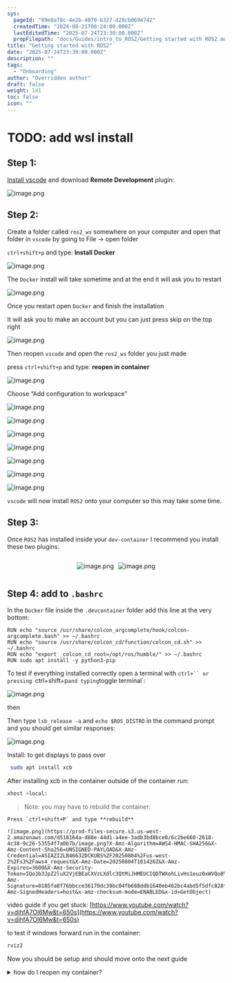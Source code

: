 ```yaml
---
sys:
  pageId: "89e0a78c-4e2b-4070-b327-d28cb0694742"
  createdTime: "2024-08-21T00:24:00.000Z"
  lastEditedTime: "2025-07-24T23:30:00.000Z"
  propFilepath: "docs/Guides/intro_to_ROS2/Getting started with ROS2.md"
title: "Getting started with ROS2"
date: "2025-07-24T23:30:00.000Z"
description: ""
tags:
  - "Onboarding"
author: "Overridden author"
draft: false
weight: 141
toc: false
icon: ""
---
```


# TODO: add wsl install

## Step 1:

[Install vscode](https://code.visualstudio.com/download) and download **Remote Development** plugin:

![image.png](https://prod-files-secure.s3.us-west-2.amazonaws.com/d518164a-d88e-44d1-a4ee-3adb3bd8bce0/efb52993-1881-4a40-b95e-6f020334f022/image.png?X-Amz-Algorithm=AWS4-HMAC-SHA256&X-Amz-Content-Sha256=UNSIGNED-PAYLOAD&X-Amz-Credential=ASIAZI2LB4663JQOIJI7%2F20250804%2Fus-west-2%2Fs3%2Faws4_request&X-Amz-Date=20250804T181417Z&X-Amz-Expires=3600&X-Amz-Security-Token=IQoJb3JpZ2luX2VjEBEaCXVzLXdlc3QtMiJHMEUCIQDKhRlHNYjTPK5ORF%2BsDlOfWkKfs0fkyaY1zlI9NDQZ%2FgIgS%2Fy9z5eifOpvsTp2jZ7AWU8gqP6U0upM5mpRsIGYsJsq%2FwMIShAAGgw2Mzc0MjMxODM4MDUiDEKAe%2FYkD6BnbZuCcircA01jvDMt4VrjYsEIhTYOPER89YypknBilR7MAIdMkC2RhR9ixP1qmkknOSDbnj5Ak%2BAJDzNRuhnTdLDuR1G2Pcx%2B%2BqTLtGHSbF579fuV%2F7D5mThwDEEuFoqKt5vSpHgHQ7ZkiG75fGoBtTJtvOv1oJp%2F2ju89HbELneyW2AGnV6n%2BpY%2BRhYEhce1%2F7oNl1ZCZ49mYX%2BPVQ7g5%2BEQ5Qd8cb0DwqfWVKKiyqLTWYQJeR8m1h7RTlDgG3WAix0UppyFubWYUtWCzI3V6ordE162f2JDpKZ6qR8BrRkFo7arjo3%2B38iBOA1QGo%2BmRrhQ76YopeY92NYPNPWlj86LlnliKuFVJmssEddmZkwsKMnDsfsE97SzwC7kKIGSKk3sLfQ1l%2BaxMPd6FVKLb5KEwHqVVQk17ska7RkwT0gpetiKicGJzC2%2BQIl9W8%2BMVmF0it00hjfjhfhJeKBgv9RAO5xdPNYWeSW5Gk7iT3H3SZdkUVX7U5A4vePPCkEwHAqcUWZKiHtjLqQxvB4%2FUhv2DxJw7RHWWIRR%2BZuoRiF3P0BP6xgpu0pm4lFQyxZZhv%2FGvscClj5SBEjqishIpNmKoVq%2FpmQ46wLqxfpOj69PzAgk7rRjixmde9czFQ0hEBCcMJPOw8QGOqUBRwWG6IeJT8a4lYAcO4C13M%2FCfpwSmWZ6fpLaIzHwU2dIm%2FyQ%2FZ5L%2B%2B5OcHrU4jP4sIh76L8Iv%2BAFQ0eZmaUpTX350ypwmfrfBPpwoWNn%2B0EXzNES2u1iHNiT6GsuMHAa5wBF7T6smqSXo5dH%2FovLRUd4zU8a3FySRnGB7%2BJYt5macbKz%2Blv6VFoJCvcIVbugLrBbwCch9pcksOpC5wEU4e944Ba8&X-Amz-Signature=b325aa570991c3cb4f1acd17718e2436d477434df869b766bf23af68e8974898&X-Amz-SignedHeaders=host&x-amz-checksum-mode=ENABLED&x-id=GetObject)

## Step 2:

Create a folder called `ros2_ws` somewhere on your computer and open that folder in `vscode` by going to File → open folder 

`ctrl+shift+p` and type: **Install Docker**

![image.png](https://prod-files-secure.s3.us-west-2.amazonaws.com/d518164a-d88e-44d1-a4ee-3adb3bd8bce0/2269dc0e-1cd5-47ff-bceb-c04ad9b2eab0/image.png?X-Amz-Algorithm=AWS4-HMAC-SHA256&X-Amz-Content-Sha256=UNSIGNED-PAYLOAD&X-Amz-Credential=ASIAZI2LB4663JQOIJI7%2F20250804%2Fus-west-2%2Fs3%2Faws4_request&X-Amz-Date=20250804T181417Z&X-Amz-Expires=3600&X-Amz-Security-Token=IQoJb3JpZ2luX2VjEBEaCXVzLXdlc3QtMiJHMEUCIQDKhRlHNYjTPK5ORF%2BsDlOfWkKfs0fkyaY1zlI9NDQZ%2FgIgS%2Fy9z5eifOpvsTp2jZ7AWU8gqP6U0upM5mpRsIGYsJsq%2FwMIShAAGgw2Mzc0MjMxODM4MDUiDEKAe%2FYkD6BnbZuCcircA01jvDMt4VrjYsEIhTYOPER89YypknBilR7MAIdMkC2RhR9ixP1qmkknOSDbnj5Ak%2BAJDzNRuhnTdLDuR1G2Pcx%2B%2BqTLtGHSbF579fuV%2F7D5mThwDEEuFoqKt5vSpHgHQ7ZkiG75fGoBtTJtvOv1oJp%2F2ju89HbELneyW2AGnV6n%2BpY%2BRhYEhce1%2F7oNl1ZCZ49mYX%2BPVQ7g5%2BEQ5Qd8cb0DwqfWVKKiyqLTWYQJeR8m1h7RTlDgG3WAix0UppyFubWYUtWCzI3V6ordE162f2JDpKZ6qR8BrRkFo7arjo3%2B38iBOA1QGo%2BmRrhQ76YopeY92NYPNPWlj86LlnliKuFVJmssEddmZkwsKMnDsfsE97SzwC7kKIGSKk3sLfQ1l%2BaxMPd6FVKLb5KEwHqVVQk17ska7RkwT0gpetiKicGJzC2%2BQIl9W8%2BMVmF0it00hjfjhfhJeKBgv9RAO5xdPNYWeSW5Gk7iT3H3SZdkUVX7U5A4vePPCkEwHAqcUWZKiHtjLqQxvB4%2FUhv2DxJw7RHWWIRR%2BZuoRiF3P0BP6xgpu0pm4lFQyxZZhv%2FGvscClj5SBEjqishIpNmKoVq%2FpmQ46wLqxfpOj69PzAgk7rRjixmde9czFQ0hEBCcMJPOw8QGOqUBRwWG6IeJT8a4lYAcO4C13M%2FCfpwSmWZ6fpLaIzHwU2dIm%2FyQ%2FZ5L%2B%2B5OcHrU4jP4sIh76L8Iv%2BAFQ0eZmaUpTX350ypwmfrfBPpwoWNn%2B0EXzNES2u1iHNiT6GsuMHAa5wBF7T6smqSXo5dH%2FovLRUd4zU8a3FySRnGB7%2BJYt5macbKz%2Blv6VFoJCvcIVbugLrBbwCch9pcksOpC5wEU4e944Ba8&X-Amz-Signature=d86a94e06dc04b8e861b0c07dee0a29616d51bd0f6dc82c17250808ebb1f0992&X-Amz-SignedHeaders=host&x-amz-checksum-mode=ENABLED&x-id=GetObject)

The `Docker` install will take sometime and at the end it will ask you to restart

![image.png](https://prod-files-secure.s3.us-west-2.amazonaws.com/d518164a-d88e-44d1-a4ee-3adb3bd8bce0/ed233f78-be33-4b1f-b89c-9c346c0e961e/image.png?X-Amz-Algorithm=AWS4-HMAC-SHA256&X-Amz-Content-Sha256=UNSIGNED-PAYLOAD&X-Amz-Credential=ASIAZI2LB4663JQOIJI7%2F20250804%2Fus-west-2%2Fs3%2Faws4_request&X-Amz-Date=20250804T181417Z&X-Amz-Expires=3600&X-Amz-Security-Token=IQoJb3JpZ2luX2VjEBEaCXVzLXdlc3QtMiJHMEUCIQDKhRlHNYjTPK5ORF%2BsDlOfWkKfs0fkyaY1zlI9NDQZ%2FgIgS%2Fy9z5eifOpvsTp2jZ7AWU8gqP6U0upM5mpRsIGYsJsq%2FwMIShAAGgw2Mzc0MjMxODM4MDUiDEKAe%2FYkD6BnbZuCcircA01jvDMt4VrjYsEIhTYOPER89YypknBilR7MAIdMkC2RhR9ixP1qmkknOSDbnj5Ak%2BAJDzNRuhnTdLDuR1G2Pcx%2B%2BqTLtGHSbF579fuV%2F7D5mThwDEEuFoqKt5vSpHgHQ7ZkiG75fGoBtTJtvOv1oJp%2F2ju89HbELneyW2AGnV6n%2BpY%2BRhYEhce1%2F7oNl1ZCZ49mYX%2BPVQ7g5%2BEQ5Qd8cb0DwqfWVKKiyqLTWYQJeR8m1h7RTlDgG3WAix0UppyFubWYUtWCzI3V6ordE162f2JDpKZ6qR8BrRkFo7arjo3%2B38iBOA1QGo%2BmRrhQ76YopeY92NYPNPWlj86LlnliKuFVJmssEddmZkwsKMnDsfsE97SzwC7kKIGSKk3sLfQ1l%2BaxMPd6FVKLb5KEwHqVVQk17ska7RkwT0gpetiKicGJzC2%2BQIl9W8%2BMVmF0it00hjfjhfhJeKBgv9RAO5xdPNYWeSW5Gk7iT3H3SZdkUVX7U5A4vePPCkEwHAqcUWZKiHtjLqQxvB4%2FUhv2DxJw7RHWWIRR%2BZuoRiF3P0BP6xgpu0pm4lFQyxZZhv%2FGvscClj5SBEjqishIpNmKoVq%2FpmQ46wLqxfpOj69PzAgk7rRjixmde9czFQ0hEBCcMJPOw8QGOqUBRwWG6IeJT8a4lYAcO4C13M%2FCfpwSmWZ6fpLaIzHwU2dIm%2FyQ%2FZ5L%2B%2B5OcHrU4jP4sIh76L8Iv%2BAFQ0eZmaUpTX350ypwmfrfBPpwoWNn%2B0EXzNES2u1iHNiT6GsuMHAa5wBF7T6smqSXo5dH%2FovLRUd4zU8a3FySRnGB7%2BJYt5macbKz%2Blv6VFoJCvcIVbugLrBbwCch9pcksOpC5wEU4e944Ba8&X-Amz-Signature=fe21c0a56dae8ea89efbe7d0d175f2055a7f3b23fbe735896ab2f83641efe500&X-Amz-SignedHeaders=host&x-amz-checksum-mode=ENABLED&x-id=GetObject)

Once you restart open `Docker` and finish the installation

It will ask you to make an account but you can just press skip on the top right

![image.png](https://prod-files-secure.s3.us-west-2.amazonaws.com/d518164a-d88e-44d1-a4ee-3adb3bd8bce0/21010ad9-1659-4fd9-9f59-9932a09b2a3d/image.png?X-Amz-Algorithm=AWS4-HMAC-SHA256&X-Amz-Content-Sha256=UNSIGNED-PAYLOAD&X-Amz-Credential=ASIAZI2LB4663JQOIJI7%2F20250804%2Fus-west-2%2Fs3%2Faws4_request&X-Amz-Date=20250804T181417Z&X-Amz-Expires=3600&X-Amz-Security-Token=IQoJb3JpZ2luX2VjEBEaCXVzLXdlc3QtMiJHMEUCIQDKhRlHNYjTPK5ORF%2BsDlOfWkKfs0fkyaY1zlI9NDQZ%2FgIgS%2Fy9z5eifOpvsTp2jZ7AWU8gqP6U0upM5mpRsIGYsJsq%2FwMIShAAGgw2Mzc0MjMxODM4MDUiDEKAe%2FYkD6BnbZuCcircA01jvDMt4VrjYsEIhTYOPER89YypknBilR7MAIdMkC2RhR9ixP1qmkknOSDbnj5Ak%2BAJDzNRuhnTdLDuR1G2Pcx%2B%2BqTLtGHSbF579fuV%2F7D5mThwDEEuFoqKt5vSpHgHQ7ZkiG75fGoBtTJtvOv1oJp%2F2ju89HbELneyW2AGnV6n%2BpY%2BRhYEhce1%2F7oNl1ZCZ49mYX%2BPVQ7g5%2BEQ5Qd8cb0DwqfWVKKiyqLTWYQJeR8m1h7RTlDgG3WAix0UppyFubWYUtWCzI3V6ordE162f2JDpKZ6qR8BrRkFo7arjo3%2B38iBOA1QGo%2BmRrhQ76YopeY92NYPNPWlj86LlnliKuFVJmssEddmZkwsKMnDsfsE97SzwC7kKIGSKk3sLfQ1l%2BaxMPd6FVKLb5KEwHqVVQk17ska7RkwT0gpetiKicGJzC2%2BQIl9W8%2BMVmF0it00hjfjhfhJeKBgv9RAO5xdPNYWeSW5Gk7iT3H3SZdkUVX7U5A4vePPCkEwHAqcUWZKiHtjLqQxvB4%2FUhv2DxJw7RHWWIRR%2BZuoRiF3P0BP6xgpu0pm4lFQyxZZhv%2FGvscClj5SBEjqishIpNmKoVq%2FpmQ46wLqxfpOj69PzAgk7rRjixmde9czFQ0hEBCcMJPOw8QGOqUBRwWG6IeJT8a4lYAcO4C13M%2FCfpwSmWZ6fpLaIzHwU2dIm%2FyQ%2FZ5L%2B%2B5OcHrU4jP4sIh76L8Iv%2BAFQ0eZmaUpTX350ypwmfrfBPpwoWNn%2B0EXzNES2u1iHNiT6GsuMHAa5wBF7T6smqSXo5dH%2FovLRUd4zU8a3FySRnGB7%2BJYt5macbKz%2Blv6VFoJCvcIVbugLrBbwCch9pcksOpC5wEU4e944Ba8&X-Amz-Signature=41f6453412eee98de6fa88a6bb83989020efe243f89e25cf00fc1d562bd48e56&X-Amz-SignedHeaders=host&x-amz-checksum-mode=ENABLED&x-id=GetObject)

Then reopen `vscode` and open the `ros2_ws` folder you just made

press `ctrl+shift+p` and type: **reopen in container**

![image.png](https://prod-files-secure.s3.us-west-2.amazonaws.com/d518164a-d88e-44d1-a4ee-3adb3bd8bce0/4e93b8c2-41ad-488c-8095-c74205196118/image.png?X-Amz-Algorithm=AWS4-HMAC-SHA256&X-Amz-Content-Sha256=UNSIGNED-PAYLOAD&X-Amz-Credential=ASIAZI2LB4663JQOIJI7%2F20250804%2Fus-west-2%2Fs3%2Faws4_request&X-Amz-Date=20250804T181417Z&X-Amz-Expires=3600&X-Amz-Security-Token=IQoJb3JpZ2luX2VjEBEaCXVzLXdlc3QtMiJHMEUCIQDKhRlHNYjTPK5ORF%2BsDlOfWkKfs0fkyaY1zlI9NDQZ%2FgIgS%2Fy9z5eifOpvsTp2jZ7AWU8gqP6U0upM5mpRsIGYsJsq%2FwMIShAAGgw2Mzc0MjMxODM4MDUiDEKAe%2FYkD6BnbZuCcircA01jvDMt4VrjYsEIhTYOPER89YypknBilR7MAIdMkC2RhR9ixP1qmkknOSDbnj5Ak%2BAJDzNRuhnTdLDuR1G2Pcx%2B%2BqTLtGHSbF579fuV%2F7D5mThwDEEuFoqKt5vSpHgHQ7ZkiG75fGoBtTJtvOv1oJp%2F2ju89HbELneyW2AGnV6n%2BpY%2BRhYEhce1%2F7oNl1ZCZ49mYX%2BPVQ7g5%2BEQ5Qd8cb0DwqfWVKKiyqLTWYQJeR8m1h7RTlDgG3WAix0UppyFubWYUtWCzI3V6ordE162f2JDpKZ6qR8BrRkFo7arjo3%2B38iBOA1QGo%2BmRrhQ76YopeY92NYPNPWlj86LlnliKuFVJmssEddmZkwsKMnDsfsE97SzwC7kKIGSKk3sLfQ1l%2BaxMPd6FVKLb5KEwHqVVQk17ska7RkwT0gpetiKicGJzC2%2BQIl9W8%2BMVmF0it00hjfjhfhJeKBgv9RAO5xdPNYWeSW5Gk7iT3H3SZdkUVX7U5A4vePPCkEwHAqcUWZKiHtjLqQxvB4%2FUhv2DxJw7RHWWIRR%2BZuoRiF3P0BP6xgpu0pm4lFQyxZZhv%2FGvscClj5SBEjqishIpNmKoVq%2FpmQ46wLqxfpOj69PzAgk7rRjixmde9czFQ0hEBCcMJPOw8QGOqUBRwWG6IeJT8a4lYAcO4C13M%2FCfpwSmWZ6fpLaIzHwU2dIm%2FyQ%2FZ5L%2B%2B5OcHrU4jP4sIh76L8Iv%2BAFQ0eZmaUpTX350ypwmfrfBPpwoWNn%2B0EXzNES2u1iHNiT6GsuMHAa5wBF7T6smqSXo5dH%2FovLRUd4zU8a3FySRnGB7%2BJYt5macbKz%2Blv6VFoJCvcIVbugLrBbwCch9pcksOpC5wEU4e944Ba8&X-Amz-Signature=47adf1bb252df4837e7be0667464aaa8c77edb78f40678c71e0c2e474640b466&X-Amz-SignedHeaders=host&x-amz-checksum-mode=ENABLED&x-id=GetObject)

Choose “Add configuration to workspace”

![image.png](https://prod-files-secure.s3.us-west-2.amazonaws.com/d518164a-d88e-44d1-a4ee-3adb3bd8bce0/9560b282-5060-4989-ba37-97e7b2c22476/image.png?X-Amz-Algorithm=AWS4-HMAC-SHA256&X-Amz-Content-Sha256=UNSIGNED-PAYLOAD&X-Amz-Credential=ASIAZI2LB4663JQOIJI7%2F20250804%2Fus-west-2%2Fs3%2Faws4_request&X-Amz-Date=20250804T181417Z&X-Amz-Expires=3600&X-Amz-Security-Token=IQoJb3JpZ2luX2VjEBEaCXVzLXdlc3QtMiJHMEUCIQDKhRlHNYjTPK5ORF%2BsDlOfWkKfs0fkyaY1zlI9NDQZ%2FgIgS%2Fy9z5eifOpvsTp2jZ7AWU8gqP6U0upM5mpRsIGYsJsq%2FwMIShAAGgw2Mzc0MjMxODM4MDUiDEKAe%2FYkD6BnbZuCcircA01jvDMt4VrjYsEIhTYOPER89YypknBilR7MAIdMkC2RhR9ixP1qmkknOSDbnj5Ak%2BAJDzNRuhnTdLDuR1G2Pcx%2B%2BqTLtGHSbF579fuV%2F7D5mThwDEEuFoqKt5vSpHgHQ7ZkiG75fGoBtTJtvOv1oJp%2F2ju89HbELneyW2AGnV6n%2BpY%2BRhYEhce1%2F7oNl1ZCZ49mYX%2BPVQ7g5%2BEQ5Qd8cb0DwqfWVKKiyqLTWYQJeR8m1h7RTlDgG3WAix0UppyFubWYUtWCzI3V6ordE162f2JDpKZ6qR8BrRkFo7arjo3%2B38iBOA1QGo%2BmRrhQ76YopeY92NYPNPWlj86LlnliKuFVJmssEddmZkwsKMnDsfsE97SzwC7kKIGSKk3sLfQ1l%2BaxMPd6FVKLb5KEwHqVVQk17ska7RkwT0gpetiKicGJzC2%2BQIl9W8%2BMVmF0it00hjfjhfhJeKBgv9RAO5xdPNYWeSW5Gk7iT3H3SZdkUVX7U5A4vePPCkEwHAqcUWZKiHtjLqQxvB4%2FUhv2DxJw7RHWWIRR%2BZuoRiF3P0BP6xgpu0pm4lFQyxZZhv%2FGvscClj5SBEjqishIpNmKoVq%2FpmQ46wLqxfpOj69PzAgk7rRjixmde9czFQ0hEBCcMJPOw8QGOqUBRwWG6IeJT8a4lYAcO4C13M%2FCfpwSmWZ6fpLaIzHwU2dIm%2FyQ%2FZ5L%2B%2B5OcHrU4jP4sIh76L8Iv%2BAFQ0eZmaUpTX350ypwmfrfBPpwoWNn%2B0EXzNES2u1iHNiT6GsuMHAa5wBF7T6smqSXo5dH%2FovLRUd4zU8a3FySRnGB7%2BJYt5macbKz%2Blv6VFoJCvcIVbugLrBbwCch9pcksOpC5wEU4e944Ba8&X-Amz-Signature=f4c726dbd7acf0fa2a56dd8f822646dea60cb7a666bd9e3fe698c80d8ca91948&X-Amz-SignedHeaders=host&x-amz-checksum-mode=ENABLED&x-id=GetObject)

![image.png](https://prod-files-secure.s3.us-west-2.amazonaws.com/d518164a-d88e-44d1-a4ee-3adb3bd8bce0/2ee63f81-886b-48e8-a553-dc6e5eac99e4/image.png?X-Amz-Algorithm=AWS4-HMAC-SHA256&X-Amz-Content-Sha256=UNSIGNED-PAYLOAD&X-Amz-Credential=ASIAZI2LB4663JQOIJI7%2F20250804%2Fus-west-2%2Fs3%2Faws4_request&X-Amz-Date=20250804T181417Z&X-Amz-Expires=3600&X-Amz-Security-Token=IQoJb3JpZ2luX2VjEBEaCXVzLXdlc3QtMiJHMEUCIQDKhRlHNYjTPK5ORF%2BsDlOfWkKfs0fkyaY1zlI9NDQZ%2FgIgS%2Fy9z5eifOpvsTp2jZ7AWU8gqP6U0upM5mpRsIGYsJsq%2FwMIShAAGgw2Mzc0MjMxODM4MDUiDEKAe%2FYkD6BnbZuCcircA01jvDMt4VrjYsEIhTYOPER89YypknBilR7MAIdMkC2RhR9ixP1qmkknOSDbnj5Ak%2BAJDzNRuhnTdLDuR1G2Pcx%2B%2BqTLtGHSbF579fuV%2F7D5mThwDEEuFoqKt5vSpHgHQ7ZkiG75fGoBtTJtvOv1oJp%2F2ju89HbELneyW2AGnV6n%2BpY%2BRhYEhce1%2F7oNl1ZCZ49mYX%2BPVQ7g5%2BEQ5Qd8cb0DwqfWVKKiyqLTWYQJeR8m1h7RTlDgG3WAix0UppyFubWYUtWCzI3V6ordE162f2JDpKZ6qR8BrRkFo7arjo3%2B38iBOA1QGo%2BmRrhQ76YopeY92NYPNPWlj86LlnliKuFVJmssEddmZkwsKMnDsfsE97SzwC7kKIGSKk3sLfQ1l%2BaxMPd6FVKLb5KEwHqVVQk17ska7RkwT0gpetiKicGJzC2%2BQIl9W8%2BMVmF0it00hjfjhfhJeKBgv9RAO5xdPNYWeSW5Gk7iT3H3SZdkUVX7U5A4vePPCkEwHAqcUWZKiHtjLqQxvB4%2FUhv2DxJw7RHWWIRR%2BZuoRiF3P0BP6xgpu0pm4lFQyxZZhv%2FGvscClj5SBEjqishIpNmKoVq%2FpmQ46wLqxfpOj69PzAgk7rRjixmde9czFQ0hEBCcMJPOw8QGOqUBRwWG6IeJT8a4lYAcO4C13M%2FCfpwSmWZ6fpLaIzHwU2dIm%2FyQ%2FZ5L%2B%2B5OcHrU4jP4sIh76L8Iv%2BAFQ0eZmaUpTX350ypwmfrfBPpwoWNn%2B0EXzNES2u1iHNiT6GsuMHAa5wBF7T6smqSXo5dH%2FovLRUd4zU8a3FySRnGB7%2BJYt5macbKz%2Blv6VFoJCvcIVbugLrBbwCch9pcksOpC5wEU4e944Ba8&X-Amz-Signature=8e37d5924507ac880a8332e3c217d697edb38385cd8a4d1553b3e076fab4e0be&X-Amz-SignedHeaders=host&x-amz-checksum-mode=ENABLED&x-id=GetObject)

![image.png](https://prod-files-secure.s3.us-west-2.amazonaws.com/d518164a-d88e-44d1-a4ee-3adb3bd8bce0/e0fd626c-c8b6-4b2c-95d1-fa4c26514504/image.png?X-Amz-Algorithm=AWS4-HMAC-SHA256&X-Amz-Content-Sha256=UNSIGNED-PAYLOAD&X-Amz-Credential=ASIAZI2LB4663JQOIJI7%2F20250804%2Fus-west-2%2Fs3%2Faws4_request&X-Amz-Date=20250804T181417Z&X-Amz-Expires=3600&X-Amz-Security-Token=IQoJb3JpZ2luX2VjEBEaCXVzLXdlc3QtMiJHMEUCIQDKhRlHNYjTPK5ORF%2BsDlOfWkKfs0fkyaY1zlI9NDQZ%2FgIgS%2Fy9z5eifOpvsTp2jZ7AWU8gqP6U0upM5mpRsIGYsJsq%2FwMIShAAGgw2Mzc0MjMxODM4MDUiDEKAe%2FYkD6BnbZuCcircA01jvDMt4VrjYsEIhTYOPER89YypknBilR7MAIdMkC2RhR9ixP1qmkknOSDbnj5Ak%2BAJDzNRuhnTdLDuR1G2Pcx%2B%2BqTLtGHSbF579fuV%2F7D5mThwDEEuFoqKt5vSpHgHQ7ZkiG75fGoBtTJtvOv1oJp%2F2ju89HbELneyW2AGnV6n%2BpY%2BRhYEhce1%2F7oNl1ZCZ49mYX%2BPVQ7g5%2BEQ5Qd8cb0DwqfWVKKiyqLTWYQJeR8m1h7RTlDgG3WAix0UppyFubWYUtWCzI3V6ordE162f2JDpKZ6qR8BrRkFo7arjo3%2B38iBOA1QGo%2BmRrhQ76YopeY92NYPNPWlj86LlnliKuFVJmssEddmZkwsKMnDsfsE97SzwC7kKIGSKk3sLfQ1l%2BaxMPd6FVKLb5KEwHqVVQk17ska7RkwT0gpetiKicGJzC2%2BQIl9W8%2BMVmF0it00hjfjhfhJeKBgv9RAO5xdPNYWeSW5Gk7iT3H3SZdkUVX7U5A4vePPCkEwHAqcUWZKiHtjLqQxvB4%2FUhv2DxJw7RHWWIRR%2BZuoRiF3P0BP6xgpu0pm4lFQyxZZhv%2FGvscClj5SBEjqishIpNmKoVq%2FpmQ46wLqxfpOj69PzAgk7rRjixmde9czFQ0hEBCcMJPOw8QGOqUBRwWG6IeJT8a4lYAcO4C13M%2FCfpwSmWZ6fpLaIzHwU2dIm%2FyQ%2FZ5L%2B%2B5OcHrU4jP4sIh76L8Iv%2BAFQ0eZmaUpTX350ypwmfrfBPpwoWNn%2B0EXzNES2u1iHNiT6GsuMHAa5wBF7T6smqSXo5dH%2FovLRUd4zU8a3FySRnGB7%2BJYt5macbKz%2Blv6VFoJCvcIVbugLrBbwCch9pcksOpC5wEU4e944Ba8&X-Amz-Signature=023177d4ddf63829c6076f635f8376792554c326e31660aeb0f0d11061ebb6fb&X-Amz-SignedHeaders=host&x-amz-checksum-mode=ENABLED&x-id=GetObject)

![image.png](https://prod-files-secure.s3.us-west-2.amazonaws.com/d518164a-d88e-44d1-a4ee-3adb3bd8bce0/a2e13f50-d2ab-4719-a4c2-7ced634bfc9d/image.png?X-Amz-Algorithm=AWS4-HMAC-SHA256&X-Amz-Content-Sha256=UNSIGNED-PAYLOAD&X-Amz-Credential=ASIAZI2LB4663JQOIJI7%2F20250804%2Fus-west-2%2Fs3%2Faws4_request&X-Amz-Date=20250804T181417Z&X-Amz-Expires=3600&X-Amz-Security-Token=IQoJb3JpZ2luX2VjEBEaCXVzLXdlc3QtMiJHMEUCIQDKhRlHNYjTPK5ORF%2BsDlOfWkKfs0fkyaY1zlI9NDQZ%2FgIgS%2Fy9z5eifOpvsTp2jZ7AWU8gqP6U0upM5mpRsIGYsJsq%2FwMIShAAGgw2Mzc0MjMxODM4MDUiDEKAe%2FYkD6BnbZuCcircA01jvDMt4VrjYsEIhTYOPER89YypknBilR7MAIdMkC2RhR9ixP1qmkknOSDbnj5Ak%2BAJDzNRuhnTdLDuR1G2Pcx%2B%2BqTLtGHSbF579fuV%2F7D5mThwDEEuFoqKt5vSpHgHQ7ZkiG75fGoBtTJtvOv1oJp%2F2ju89HbELneyW2AGnV6n%2BpY%2BRhYEhce1%2F7oNl1ZCZ49mYX%2BPVQ7g5%2BEQ5Qd8cb0DwqfWVKKiyqLTWYQJeR8m1h7RTlDgG3WAix0UppyFubWYUtWCzI3V6ordE162f2JDpKZ6qR8BrRkFo7arjo3%2B38iBOA1QGo%2BmRrhQ76YopeY92NYPNPWlj86LlnliKuFVJmssEddmZkwsKMnDsfsE97SzwC7kKIGSKk3sLfQ1l%2BaxMPd6FVKLb5KEwHqVVQk17ska7RkwT0gpetiKicGJzC2%2BQIl9W8%2BMVmF0it00hjfjhfhJeKBgv9RAO5xdPNYWeSW5Gk7iT3H3SZdkUVX7U5A4vePPCkEwHAqcUWZKiHtjLqQxvB4%2FUhv2DxJw7RHWWIRR%2BZuoRiF3P0BP6xgpu0pm4lFQyxZZhv%2FGvscClj5SBEjqishIpNmKoVq%2FpmQ46wLqxfpOj69PzAgk7rRjixmde9czFQ0hEBCcMJPOw8QGOqUBRwWG6IeJT8a4lYAcO4C13M%2FCfpwSmWZ6fpLaIzHwU2dIm%2FyQ%2FZ5L%2B%2B5OcHrU4jP4sIh76L8Iv%2BAFQ0eZmaUpTX350ypwmfrfBPpwoWNn%2B0EXzNES2u1iHNiT6GsuMHAa5wBF7T6smqSXo5dH%2FovLRUd4zU8a3FySRnGB7%2BJYt5macbKz%2Blv6VFoJCvcIVbugLrBbwCch9pcksOpC5wEU4e944Ba8&X-Amz-Signature=5dbaf343b61465a04ccc638e5b20d26d81c5d0ce6fae7e81d9cedac15ea908aa&X-Amz-SignedHeaders=host&x-amz-checksum-mode=ENABLED&x-id=GetObject)

![image.png](https://prod-files-secure.s3.us-west-2.amazonaws.com/d518164a-d88e-44d1-a4ee-3adb3bd8bce0/6cc478ad-aaba-4bf7-9fcc-403277ab896c/image.png?X-Amz-Algorithm=AWS4-HMAC-SHA256&X-Amz-Content-Sha256=UNSIGNED-PAYLOAD&X-Amz-Credential=ASIAZI2LB4663JQOIJI7%2F20250804%2Fus-west-2%2Fs3%2Faws4_request&X-Amz-Date=20250804T181417Z&X-Amz-Expires=3600&X-Amz-Security-Token=IQoJb3JpZ2luX2VjEBEaCXVzLXdlc3QtMiJHMEUCIQDKhRlHNYjTPK5ORF%2BsDlOfWkKfs0fkyaY1zlI9NDQZ%2FgIgS%2Fy9z5eifOpvsTp2jZ7AWU8gqP6U0upM5mpRsIGYsJsq%2FwMIShAAGgw2Mzc0MjMxODM4MDUiDEKAe%2FYkD6BnbZuCcircA01jvDMt4VrjYsEIhTYOPER89YypknBilR7MAIdMkC2RhR9ixP1qmkknOSDbnj5Ak%2BAJDzNRuhnTdLDuR1G2Pcx%2B%2BqTLtGHSbF579fuV%2F7D5mThwDEEuFoqKt5vSpHgHQ7ZkiG75fGoBtTJtvOv1oJp%2F2ju89HbELneyW2AGnV6n%2BpY%2BRhYEhce1%2F7oNl1ZCZ49mYX%2BPVQ7g5%2BEQ5Qd8cb0DwqfWVKKiyqLTWYQJeR8m1h7RTlDgG3WAix0UppyFubWYUtWCzI3V6ordE162f2JDpKZ6qR8BrRkFo7arjo3%2B38iBOA1QGo%2BmRrhQ76YopeY92NYPNPWlj86LlnliKuFVJmssEddmZkwsKMnDsfsE97SzwC7kKIGSKk3sLfQ1l%2BaxMPd6FVKLb5KEwHqVVQk17ska7RkwT0gpetiKicGJzC2%2BQIl9W8%2BMVmF0it00hjfjhfhJeKBgv9RAO5xdPNYWeSW5Gk7iT3H3SZdkUVX7U5A4vePPCkEwHAqcUWZKiHtjLqQxvB4%2FUhv2DxJw7RHWWIRR%2BZuoRiF3P0BP6xgpu0pm4lFQyxZZhv%2FGvscClj5SBEjqishIpNmKoVq%2FpmQ46wLqxfpOj69PzAgk7rRjixmde9czFQ0hEBCcMJPOw8QGOqUBRwWG6IeJT8a4lYAcO4C13M%2FCfpwSmWZ6fpLaIzHwU2dIm%2FyQ%2FZ5L%2B%2B5OcHrU4jP4sIh76L8Iv%2BAFQ0eZmaUpTX350ypwmfrfBPpwoWNn%2B0EXzNES2u1iHNiT6GsuMHAa5wBF7T6smqSXo5dH%2FovLRUd4zU8a3FySRnGB7%2BJYt5macbKz%2Blv6VFoJCvcIVbugLrBbwCch9pcksOpC5wEU4e944Ba8&X-Amz-Signature=b679d828343ada5f32debe3182fc49a71c65a19c5b3e20211c12067468dd8c8f&X-Amz-SignedHeaders=host&x-amz-checksum-mode=ENABLED&x-id=GetObject)

![image.png](https://prod-files-secure.s3.us-west-2.amazonaws.com/d518164a-d88e-44d1-a4ee-3adb3bd8bce0/53255b28-f75e-430f-b9e3-c0ac8577e42b/image.png?X-Amz-Algorithm=AWS4-HMAC-SHA256&X-Amz-Content-Sha256=UNSIGNED-PAYLOAD&X-Amz-Credential=ASIAZI2LB4663JQOIJI7%2F20250804%2Fus-west-2%2Fs3%2Faws4_request&X-Amz-Date=20250804T181417Z&X-Amz-Expires=3600&X-Amz-Security-Token=IQoJb3JpZ2luX2VjEBEaCXVzLXdlc3QtMiJHMEUCIQDKhRlHNYjTPK5ORF%2BsDlOfWkKfs0fkyaY1zlI9NDQZ%2FgIgS%2Fy9z5eifOpvsTp2jZ7AWU8gqP6U0upM5mpRsIGYsJsq%2FwMIShAAGgw2Mzc0MjMxODM4MDUiDEKAe%2FYkD6BnbZuCcircA01jvDMt4VrjYsEIhTYOPER89YypknBilR7MAIdMkC2RhR9ixP1qmkknOSDbnj5Ak%2BAJDzNRuhnTdLDuR1G2Pcx%2B%2BqTLtGHSbF579fuV%2F7D5mThwDEEuFoqKt5vSpHgHQ7ZkiG75fGoBtTJtvOv1oJp%2F2ju89HbELneyW2AGnV6n%2BpY%2BRhYEhce1%2F7oNl1ZCZ49mYX%2BPVQ7g5%2BEQ5Qd8cb0DwqfWVKKiyqLTWYQJeR8m1h7RTlDgG3WAix0UppyFubWYUtWCzI3V6ordE162f2JDpKZ6qR8BrRkFo7arjo3%2B38iBOA1QGo%2BmRrhQ76YopeY92NYPNPWlj86LlnliKuFVJmssEddmZkwsKMnDsfsE97SzwC7kKIGSKk3sLfQ1l%2BaxMPd6FVKLb5KEwHqVVQk17ska7RkwT0gpetiKicGJzC2%2BQIl9W8%2BMVmF0it00hjfjhfhJeKBgv9RAO5xdPNYWeSW5Gk7iT3H3SZdkUVX7U5A4vePPCkEwHAqcUWZKiHtjLqQxvB4%2FUhv2DxJw7RHWWIRR%2BZuoRiF3P0BP6xgpu0pm4lFQyxZZhv%2FGvscClj5SBEjqishIpNmKoVq%2FpmQ46wLqxfpOj69PzAgk7rRjixmde9czFQ0hEBCcMJPOw8QGOqUBRwWG6IeJT8a4lYAcO4C13M%2FCfpwSmWZ6fpLaIzHwU2dIm%2FyQ%2FZ5L%2B%2B5OcHrU4jP4sIh76L8Iv%2BAFQ0eZmaUpTX350ypwmfrfBPpwoWNn%2B0EXzNES2u1iHNiT6GsuMHAa5wBF7T6smqSXo5dH%2FovLRUd4zU8a3FySRnGB7%2BJYt5macbKz%2Blv6VFoJCvcIVbugLrBbwCch9pcksOpC5wEU4e944Ba8&X-Amz-Signature=2327338e6523882ff1252d6c4f30c9561b1ff6685cad0c239298f398590e0d07&X-Amz-SignedHeaders=host&x-amz-checksum-mode=ENABLED&x-id=GetObject)

![image.png](https://prod-files-secure.s3.us-west-2.amazonaws.com/d518164a-d88e-44d1-a4ee-3adb3bd8bce0/7c562767-5af9-4ffb-97d1-327bcdf4ee00/image.png?X-Amz-Algorithm=AWS4-HMAC-SHA256&X-Amz-Content-Sha256=UNSIGNED-PAYLOAD&X-Amz-Credential=ASIAZI2LB4663JQOIJI7%2F20250804%2Fus-west-2%2Fs3%2Faws4_request&X-Amz-Date=20250804T181417Z&X-Amz-Expires=3600&X-Amz-Security-Token=IQoJb3JpZ2luX2VjEBEaCXVzLXdlc3QtMiJHMEUCIQDKhRlHNYjTPK5ORF%2BsDlOfWkKfs0fkyaY1zlI9NDQZ%2FgIgS%2Fy9z5eifOpvsTp2jZ7AWU8gqP6U0upM5mpRsIGYsJsq%2FwMIShAAGgw2Mzc0MjMxODM4MDUiDEKAe%2FYkD6BnbZuCcircA01jvDMt4VrjYsEIhTYOPER89YypknBilR7MAIdMkC2RhR9ixP1qmkknOSDbnj5Ak%2BAJDzNRuhnTdLDuR1G2Pcx%2B%2BqTLtGHSbF579fuV%2F7D5mThwDEEuFoqKt5vSpHgHQ7ZkiG75fGoBtTJtvOv1oJp%2F2ju89HbELneyW2AGnV6n%2BpY%2BRhYEhce1%2F7oNl1ZCZ49mYX%2BPVQ7g5%2BEQ5Qd8cb0DwqfWVKKiyqLTWYQJeR8m1h7RTlDgG3WAix0UppyFubWYUtWCzI3V6ordE162f2JDpKZ6qR8BrRkFo7arjo3%2B38iBOA1QGo%2BmRrhQ76YopeY92NYPNPWlj86LlnliKuFVJmssEddmZkwsKMnDsfsE97SzwC7kKIGSKk3sLfQ1l%2BaxMPd6FVKLb5KEwHqVVQk17ska7RkwT0gpetiKicGJzC2%2BQIl9W8%2BMVmF0it00hjfjhfhJeKBgv9RAO5xdPNYWeSW5Gk7iT3H3SZdkUVX7U5A4vePPCkEwHAqcUWZKiHtjLqQxvB4%2FUhv2DxJw7RHWWIRR%2BZuoRiF3P0BP6xgpu0pm4lFQyxZZhv%2FGvscClj5SBEjqishIpNmKoVq%2FpmQ46wLqxfpOj69PzAgk7rRjixmde9czFQ0hEBCcMJPOw8QGOqUBRwWG6IeJT8a4lYAcO4C13M%2FCfpwSmWZ6fpLaIzHwU2dIm%2FyQ%2FZ5L%2B%2B5OcHrU4jP4sIh76L8Iv%2BAFQ0eZmaUpTX350ypwmfrfBPpwoWNn%2B0EXzNES2u1iHNiT6GsuMHAa5wBF7T6smqSXo5dH%2FovLRUd4zU8a3FySRnGB7%2BJYt5macbKz%2Blv6VFoJCvcIVbugLrBbwCch9pcksOpC5wEU4e944Ba8&X-Amz-Signature=72d05dc1f7c9ddb06b877c7bf240bb4eb91e80063cca5a0f40c7f546d7994608&X-Amz-SignedHeaders=host&x-amz-checksum-mode=ENABLED&x-id=GetObject)

`vscode` will now install `ROS2` onto your computer so this may take some time.

## Step 3:

Once `ROS2` has installed inside your `dev-container` I recommend you install these two plugins:

<div style="display: flex;flex-direction: row; column-gap:10px; max-width: 630px;justify-content: center;">
<div>

![image.png](https://prod-files-secure.s3.us-west-2.amazonaws.com/d518164a-d88e-44d1-a4ee-3adb3bd8bce0/3fc3d550-5a54-4ba1-ba6b-faa01cdb7369/image.png?X-Amz-Algorithm=AWS4-HMAC-SHA256&X-Amz-Content-Sha256=UNSIGNED-PAYLOAD&X-Amz-Credential=ASIAZI2LB466WTULVRHE%2F20250804%2Fus-west-2%2Fs3%2Faws4_request&X-Amz-Date=20250804T181423Z&X-Amz-Expires=3600&X-Amz-Security-Token=IQoJb3JpZ2luX2VjEBEaCXVzLXdlc3QtMiJHMEUCIQCJQa9kWWio%2BDAJifWQ7BzL9bw%2BW3tH6GLBTntTfI7GDAIgentxlUFDpQqYHKWEGSP0%2BU7tPZ9vw%2BvddHn3xxU9N7Yq%2FwMIShAAGgw2Mzc0MjMxODM4MDUiDLeddQBObCdCuW0%2BLircA3BksL56yxXy2h2rJabvOU2K5zkkx%2BcilhR643bD%2BwyRId4dtUqPh6Iny0tzsOgsn3Z2yI3ZkmrbLnCbNQ%2FglgOops0QpPGsZCbzNhig9nE5eiAIcm2CCZcHP6mXt6dXWUHhDzY9V1WKlrcbaHUkgFJt0QeZbKbcPu7WR5tUFPDWpOeygjQdL%2FG6rJC2HiWRT1DkaPIjG0HhdpX2J757r%2BWpkK%2F4SE7qHWCvKP5pk4jwkxc7qYsFPPCWUxmXsdqwKo741mSthqKEcukXSwFopMj9MF1Cibc74HljG8z%2B6dM583ZE6iCe8aEDvduiqUJ5sB4RxkAkLIa1IH8vp7VTRKEek%2BqnokzVErPjjDJiuUzihvQzBipPxjTHD3WFUNU1EGi1o2tk0q5xT6iP9SgBHD3VApdHi0pAouGdgQNIIAxxKjpIWznGaEe%2BfedCyi4g6l%2FJDCKYt6NWxPAq4PxjvvKgpHu9sABWr66c%2Fp%2FkmI25EJIdd8x8zZpD5KMWVaHscfQFyAIsBlxtBKXLVCW7fahjUDdwgzjDpk8fTRXNS9A0N%2FL1jcVpRTc65tE7NwV3nONJdu27qARlH3RkvlA6qgw%2F0TRYGnYURx3RTqaLEBLllhlsu1lauPFSVqbTMIXPw8QGOqUBZxIcKOMxoAlR2rMUFgoWGK50nq5PwlYHGxL9Otqf096SxEkK3jm3id7dsfp10sW58sJ0i%2F1A9FZdhc61NiMLdMHa%2FkEyt27X6Dz3BrmHjdNngr1DCLRnxC0Xpzak2AXRnSiVpQ2t50zVrYsGtrhBFkeQWVVnfLIGu4t5hpvHWcvFu7IEqnAdF5humV223B0X2VbaVmUE0TLk965ZEBX3s9fPgFrm&X-Amz-Signature=da672884c548506fac8d23c56d70d87d78c227e4cbdaf658fe5e8fb7d21e0ba5&X-Amz-SignedHeaders=host&x-amz-checksum-mode=ENABLED&x-id=GetObject)

</div>
<div>

![image.png](https://prod-files-secure.s3.us-west-2.amazonaws.com/d518164a-d88e-44d1-a4ee-3adb3bd8bce0/d994cc66-13c2-4093-a5a3-f84cf4601a82/image.png?X-Amz-Algorithm=AWS4-HMAC-SHA256&X-Amz-Content-Sha256=UNSIGNED-PAYLOAD&X-Amz-Credential=ASIAZI2LB466VIVBWWOD%2F20250804%2Fus-west-2%2Fs3%2Faws4_request&X-Amz-Date=20250804T181424Z&X-Amz-Expires=3600&X-Amz-Security-Token=IQoJb3JpZ2luX2VjEBEaCXVzLXdlc3QtMiJHMEUCIHt%2Ff5WtvWUwpeLl%2B%2B52XppXg9CMFCk1uxh9mZxX%2BXPpAiEA1wkarqooyH%2BZEXIHZbN0z5OToG3ZxqLK27tDZiCBBCoq%2FwMIShAAGgw2Mzc0MjMxODM4MDUiDDJINCoEOWeYuxOMlircA6kFaLXChidIPYdhxTUJdz%2BGf%2BWToXKm4EneEnF0uVJM%2BrAGwf2xTJQcMiJ04XQjT7GNgCBZ%2Bz2G%2FhhTAJkKOuXPoWDMhrSF42WNxkbSbF5QqyZclBFjNNsW2zerWFwvhGnbzT4CX1vr2eDQZAcEwdkNJt5k3WoO1Xm%2BlTbeVHwA6wGL1a47%2B1yqTXVLoqpMcdzZEcXH3UbrBJJsSse%2BzP1Jd7GzuOScXBp3dS7UxEukN5ATddh56TG3V72Kj9Jl79U3Xc2T003%2BVd4vx%2BcVUpgtsYZwqDXkFLW68ioQqM8u8%2BThXDBOjgwXvAo03RQuW2az1QPKPr3w4tEhETYFahVLG0ndwno42pktGvB3QWyHiPB8NQspmvLDXuA77pr3UKaL7AHuJoTmnPCCPvGfZvh4MQR4n8xJY78%2FdGJYpCotNb0iW8ViKbgOcfB53N%2FEAqaZ08Rr%2BzOpcnrwm3BpPehVLg0jNzDD%2F%2FRsvgkXGOU1B7eV%2FIFz3gXRgYKDgf1MssO1S6lZywVcPauE6ltsyGlRBs1ikoUjLtlWVDKDQGFEw1tF2sP1VUJLnNzW2fk%2BF3GDpS1bBAAPa%2BiAug5ljv8pTcEPqQQRQv4f8KPz2EKvHdSl1g4TYPRtqS1dMJDPw8QGOqUBltbKRYu5ubNvDiM2pcX762lsKaciQ9Z7Gtg6A1%2BfZCPUZqDmCYJTr2rpsfRUdBfHzXFw4A0KRgb6zSAbepNnTA3OhBUYUjt%2FhSfb%2F1RMtgC7viBQkbdqDR351YGF%2BRZ4lJGArX1lJEroJbDn3xtY5rNJKqDDegTubwKMKxn03IsimUjYaRVqzdGcTFp7YzwEzGickWt9eW2JdPDmM8YjVph%2FBHxa&X-Amz-Signature=ef5d754293b534508326ddde48354c708c071aae76c6e76a5af39ece0f11d424&X-Amz-SignedHeaders=host&x-amz-checksum-mode=ENABLED&x-id=GetObject)

</div>
</div>

## Step 4: add to `.bashrc`

In the `Docker` file inside the `.devcontainer` folder add this line at the very bottom: 

```docker
RUN echo "source /usr/share/colcon_argcomplete/hook/colcon-argcomplete.bash" >> ~/.bashrc
RUN echo "source /usr/share/colcon_cd/function/colcon_cd.sh" >> ~/.bashrc
RUN echo "export _colcon_cd_root=/opt/ros/humble/" >> ~/.bashrc
RUN sudo apt install -y python3-pip 
```

To test if everything installed correctly open a terminal with `ctrl+`` or pressing `ctrl+shift+p` and typing `toggle terminal`:

![image.png](https://prod-files-secure.s3.us-west-2.amazonaws.com/d518164a-d88e-44d1-a4ee-3adb3bd8bce0/6a4943d8-b04e-4c02-9a58-775f3384d1a5/image.png?X-Amz-Algorithm=AWS4-HMAC-SHA256&X-Amz-Content-Sha256=UNSIGNED-PAYLOAD&X-Amz-Credential=ASIAZI2LB4663JQOIJI7%2F20250804%2Fus-west-2%2Fs3%2Faws4_request&X-Amz-Date=20250804T181418Z&X-Amz-Expires=3600&X-Amz-Security-Token=IQoJb3JpZ2luX2VjEBEaCXVzLXdlc3QtMiJHMEUCIQDKhRlHNYjTPK5ORF%2BsDlOfWkKfs0fkyaY1zlI9NDQZ%2FgIgS%2Fy9z5eifOpvsTp2jZ7AWU8gqP6U0upM5mpRsIGYsJsq%2FwMIShAAGgw2Mzc0MjMxODM4MDUiDEKAe%2FYkD6BnbZuCcircA01jvDMt4VrjYsEIhTYOPER89YypknBilR7MAIdMkC2RhR9ixP1qmkknOSDbnj5Ak%2BAJDzNRuhnTdLDuR1G2Pcx%2B%2BqTLtGHSbF579fuV%2F7D5mThwDEEuFoqKt5vSpHgHQ7ZkiG75fGoBtTJtvOv1oJp%2F2ju89HbELneyW2AGnV6n%2BpY%2BRhYEhce1%2F7oNl1ZCZ49mYX%2BPVQ7g5%2BEQ5Qd8cb0DwqfWVKKiyqLTWYQJeR8m1h7RTlDgG3WAix0UppyFubWYUtWCzI3V6ordE162f2JDpKZ6qR8BrRkFo7arjo3%2B38iBOA1QGo%2BmRrhQ76YopeY92NYPNPWlj86LlnliKuFVJmssEddmZkwsKMnDsfsE97SzwC7kKIGSKk3sLfQ1l%2BaxMPd6FVKLb5KEwHqVVQk17ska7RkwT0gpetiKicGJzC2%2BQIl9W8%2BMVmF0it00hjfjhfhJeKBgv9RAO5xdPNYWeSW5Gk7iT3H3SZdkUVX7U5A4vePPCkEwHAqcUWZKiHtjLqQxvB4%2FUhv2DxJw7RHWWIRR%2BZuoRiF3P0BP6xgpu0pm4lFQyxZZhv%2FGvscClj5SBEjqishIpNmKoVq%2FpmQ46wLqxfpOj69PzAgk7rRjixmde9czFQ0hEBCcMJPOw8QGOqUBRwWG6IeJT8a4lYAcO4C13M%2FCfpwSmWZ6fpLaIzHwU2dIm%2FyQ%2FZ5L%2B%2B5OcHrU4jP4sIh76L8Iv%2BAFQ0eZmaUpTX350ypwmfrfBPpwoWNn%2B0EXzNES2u1iHNiT6GsuMHAa5wBF7T6smqSXo5dH%2FovLRUd4zU8a3FySRnGB7%2BJYt5macbKz%2Blv6VFoJCvcIVbugLrBbwCch9pcksOpC5wEU4e944Ba8&X-Amz-Signature=23cd180fd1f8f80ab48997bc898914ff56b413fde7150889783a0182c0a2403b&X-Amz-SignedHeaders=host&x-amz-checksum-mode=ENABLED&x-id=GetObject)

then 

Then type `lsb_release -a` and `echo $ROS_DISTRO` in the command prompt and you should get similar responses:

![image.png](https://prod-files-secure.s3.us-west-2.amazonaws.com/d518164a-d88e-44d1-a4ee-3adb3bd8bce0/3e635dec-a805-4e85-8b9e-d000e5b71a4e/image.png?X-Amz-Algorithm=AWS4-HMAC-SHA256&X-Amz-Content-Sha256=UNSIGNED-PAYLOAD&X-Amz-Credential=ASIAZI2LB4663JQOIJI7%2F20250804%2Fus-west-2%2Fs3%2Faws4_request&X-Amz-Date=20250804T181418Z&X-Amz-Expires=3600&X-Amz-Security-Token=IQoJb3JpZ2luX2VjEBEaCXVzLXdlc3QtMiJHMEUCIQDKhRlHNYjTPK5ORF%2BsDlOfWkKfs0fkyaY1zlI9NDQZ%2FgIgS%2Fy9z5eifOpvsTp2jZ7AWU8gqP6U0upM5mpRsIGYsJsq%2FwMIShAAGgw2Mzc0MjMxODM4MDUiDEKAe%2FYkD6BnbZuCcircA01jvDMt4VrjYsEIhTYOPER89YypknBilR7MAIdMkC2RhR9ixP1qmkknOSDbnj5Ak%2BAJDzNRuhnTdLDuR1G2Pcx%2B%2BqTLtGHSbF579fuV%2F7D5mThwDEEuFoqKt5vSpHgHQ7ZkiG75fGoBtTJtvOv1oJp%2F2ju89HbELneyW2AGnV6n%2BpY%2BRhYEhce1%2F7oNl1ZCZ49mYX%2BPVQ7g5%2BEQ5Qd8cb0DwqfWVKKiyqLTWYQJeR8m1h7RTlDgG3WAix0UppyFubWYUtWCzI3V6ordE162f2JDpKZ6qR8BrRkFo7arjo3%2B38iBOA1QGo%2BmRrhQ76YopeY92NYPNPWlj86LlnliKuFVJmssEddmZkwsKMnDsfsE97SzwC7kKIGSKk3sLfQ1l%2BaxMPd6FVKLb5KEwHqVVQk17ska7RkwT0gpetiKicGJzC2%2BQIl9W8%2BMVmF0it00hjfjhfhJeKBgv9RAO5xdPNYWeSW5Gk7iT3H3SZdkUVX7U5A4vePPCkEwHAqcUWZKiHtjLqQxvB4%2FUhv2DxJw7RHWWIRR%2BZuoRiF3P0BP6xgpu0pm4lFQyxZZhv%2FGvscClj5SBEjqishIpNmKoVq%2FpmQ46wLqxfpOj69PzAgk7rRjixmde9czFQ0hEBCcMJPOw8QGOqUBRwWG6IeJT8a4lYAcO4C13M%2FCfpwSmWZ6fpLaIzHwU2dIm%2FyQ%2FZ5L%2B%2B5OcHrU4jP4sIh76L8Iv%2BAFQ0eZmaUpTX350ypwmfrfBPpwoWNn%2B0EXzNES2u1iHNiT6GsuMHAa5wBF7T6smqSXo5dH%2FovLRUd4zU8a3FySRnGB7%2BJYt5macbKz%2Blv6VFoJCvcIVbugLrBbwCch9pcksOpC5wEU4e944Ba8&X-Amz-Signature=9d45e27d11482061b01463841d759deb30251b08fa53aa1a19981699436c32a2&X-Amz-SignedHeaders=host&x-amz-checksum-mode=ENABLED&x-id=GetObject)

Install:  to get displays to pass over

```bash
 sudo apt install xcb
```

After installing xcb in the container outside of the container run:

```python
xhost +local:
```

> Note: you may have to rebuild the container:

	Press `ctrl+shift+P` and type **rebuild**

	![image.png](https://prod-files-secure.s3.us-west-2.amazonaws.com/d518164a-d88e-44d1-a4ee-3adb3bd8bce0/6c2be660-2618-4c38-9c26-53554f7a0b7b/image.png?X-Amz-Algorithm=AWS4-HMAC-SHA256&X-Amz-Content-Sha256=UNSIGNED-PAYLOAD&X-Amz-Credential=ASIAZI2LB46632DCKUBS%2F20250804%2Fus-west-2%2Fs3%2Faws4_request&X-Amz-Date=20250804T181426Z&X-Amz-Expires=3600&X-Amz-Security-Token=IQoJb3JpZ2luX2VjEBEaCXVzLXdlc3QtMiJHMEUCIQDTWXohLivHs1euz0xWVQo8%2FzBf6VnRfVWkYDgmHGLYagIgFQG0UW1icRdDgyYG4qXuuJ8aLh%2BlBaf77w%2FM11Xe508q%2FwMIShAAGgw2Mzc0MjMxODM4MDUiDEko%2FNq%2FATr98Z%2Bc6CrcA7L3zn%2FeXXntZnoq7AOlk0Z%2Bs7DiX69tXq9B4hxc12bNIvvRmeqpKik6YjnfBP9XknQLhuGdC%2BMerTrErnX4ruQgg%2F9nlmDIPoH3GGPWgaKUbquFDwe%2BplrIzshGBsfrtBMCDwnR3p2W95NC%2BI4qCQDdedVUCC5mKMw%2B59M%2FRsPDkP6hvXdZtUmPibLPGwZ5UJ4EIW6PykYyJc7LVHcf80Pms4dcL5H12aPOTir9z5NxqCygc4baoQP7povenX5CPyoQCa99IZ6x%2BkA%2FOwNK9oYTotIrt7L0B7q9D6BDNlpIvAH93%2Frteg%2FTXt6yP6w%2BvxmynQm3keMGUPPAprM1p89b1YCp1te7ob%2Bk0MJaq9PdgDr8Ojw%2BJdkS845B1WQnKGAFoH6PJvcYWMeMW7%2F%2BDWu70es98azbPjotk%2FmoAmbRbH9tNvpKeua8nKd5IwGbkEyZ39LIL%2FrecEVVVHZ8O8hFvnI4ct1ookrEN%2FWR7Qz3UswwRsxUFAFnECqY8Y5g%2BESluIcDPFXVCrkVmqsi6BXcBRsFmrimQQ78zt8YJW4KZLVCH1pMzFpEo%2FqDWdFe1oEBMpemElk8Uj0Lsvm%2BvUVALRuscB555iNfb8nAAq8cd2z0G4DJdZS3PL0mMIbPw8QGOqUBuU1i7e6pM7iIvjYudo9oeKZlALlv%2FpsD%2BdJSMhQGlsPhF%2FlHmfzZ1MtNtsvRuQ1MAxjjsZGgw%2BORaPqP1ZzgmuvSiwAa9rHqiqqVkME8x1i8ysDu2Me1Lw1ORZM9vR2YPB1ALHcbrc3pBj06B5LgLsaAIqbPoqFRu3crSHZpwVVxKB3gqLuFluKQSXDCGsfCM3u7JvklVki95k6ExGQu7YiaXHkB&X-Amz-Signature=0185fa8f76bbcce36170dc39bc04fb688ddb1640eb462bc4abd5f5dfc828f06c&X-Amz-SignedHeaders=host&x-amz-checksum-mode=ENABLED&x-id=GetObject)

video guide if you get stuck: [https://www.youtube.com/watch?v=dihfA7Ol6Mw&t=650s](https://www.youtube.com/watch?v=dihfA7Ol6Mw&t=650s)

to test if windows forward run in the container:

```bash
rviz2
```

Now you should be setup and should move onto the next guide 

<details>
      <summary>how do I reopen my container?</summary>
      TODO:
  </details>
